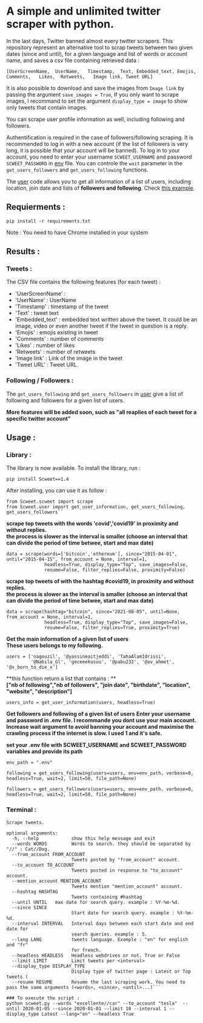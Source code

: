 # A simple and unlimited twitter scraper with python.

In the last days, Twitter banned almost every twitter scrapers. This repository represent an alternative tool to scrap tweets between two given dates (since and until), for a given language and list of words or account name, and saves a csv file containing retrieved data :  

``[UserScreenName,	UserName,	Timestamp,	Text, Embedded_text, Emojis,	Comments,	Likes,	Retweets,	Image link,	Tweet URL]``  

It is also possible to download and save the images from ``Image link`` by passing the argument ``save_images = True``, If you only want to scrape images, I recommand to set the argument ``display_type = image`` to show only tweets that contain images.  

You can scrape user profile information as well, including following and followers.  

Authentification is required in the case of followers/following scraping. It is recommended to log in with a new account (if the list of followers is very long, it is possible that your account will be banned). To log in to your account, you need to enter your username ``SCWEET_USERNAME`` and password ``SCWEET_PASSWORD`` in [env](https://github.com/Altimis/Scweet/blob/master/.env) file. You can controle the ``wait`` parameter in the ``get_users_followers`` and ``get_users_following`` functions. 

The [user](https://github.com/Altimis/Scweet/blob/master/Scweet/user.py) code allows you to get all information of a list of users, including location, join date and lists of **followers and following**. Check [this example](https://github.com/Altimis/Scweet/blob/master/Scweet/Example.py).

## Requierments : 

```pip install -r requirements.txt```

Note : You need to have Chrome installed in your system

## Results :

### Tweets :

The CSV file contains the following features (for each tweet) :

- 'UserScreenName' : 
- 'UserName' : UserName 
- 'Timestamp' : timestamp of the tweet
- 'Text' : tweet text
- 'Embedded_text' : embedded text written above the tweet. It could be an image, video or even another tweet if the tweet in question is a reply. 
- 'Emojis' : emojis existing in tweet
- 'Comments' : number of comments
- 'Likes' : number of likes
- 'Retweets' : number of retweets
- 'Image link' : Link of the image in the tweet
- 'Tweet URL' : Tweet URL.

### Following / Followers :

The ``get_users_following`` and ``get_users_followers`` in [user](https://github.com/Altimis/Scweet/blob/master/Scweet/user.py) give a list of following and followers for a given list of users.

**More features will be added soon, such as "all reaplies of each tweet for a specific twitter account"**

## Usage :

### Library :

The library is now available. To install the library, run :

``pip install Scweet==1.4``

After installing, you can use it as follow : 

```
from Scweet.scweet import scrape
from Scweet.user import get_user_information, get_users_following, get_users_followers``
```

**scrape top tweets with the words 'covid','covid19' in proximity and without replies.**  
**the process is slower as the interval is smaller (choose an interval that can divide the period of time betwee, start and max date)**

```
data = scrape(words=['bitcoin','ethereum'], since="2015-04-01", until="2015-04-15", from_account = None, interval=1, 
              headless=True, display_type="Top", save_images=False, 
              resume=False, filter_replies=False, proximity=False)
```

**scrape top tweets of with the hashtag #covid19, in proximity and without replies.**  
**the process is slower as the interval is smaller (choose an interval that can divide the period of time betwee, start and max date)**

```
data = scrape(hashtag="bitcoin", since="2021-08-05", until=None, from_account = None, interval=1, 
              headless=True, display_type="Top", save_images=False, 
              resume=False, filter_replies=True, proximity=True)
```

**Get the main information of a given list of users**  
**These users belongs to my following.**

```
users = ['nagouzil', '@yassineaitjeddi', 'TahaAlamIdrissi', 
         '@Nabila_Gl', 'geceeekusuu', '@pabu232', '@av_ahmet', '@x_born_to_die_x']
```

**this function return a list that contains : **  
**["nb of following","nb of followers", "join date", "birthdate", "location", "website", "description"]**

```
users_info = get_user_information(users, headless=True)
```

**Get followers and following of a given list of users**
**Enter your username and password in .env file. I recommande you dont use your main account.**  
**Increase wait argument to avoid banning your account and maximise the crawling process if the internet is slow. I used 1 and it's safe.**  

**set your .env file with SCWEET_USERNAME and SCWEET_PASSWORD variables and provide its path**  

```
env_path = ".env"

following = get_users_following(users=users, env=env_path, verbose=0, headless=True, wait=2, limit=50, file_path=None)

followers = get_users_followers(users=users, env=env_path, verbose=0, headless=True, wait=2, limit=50, file_path=None)
```

### Terminal :

```
Scrape tweets.

optional arguments:
  -h, --help            show this help message and exit
  --words WORDS         Words to search. they should be separated by "//" : Cat//Dog.
  --from_account FROM_ACCOUNT
                        Tweets posted by "from_account" account.
  --to_account TO_ACCOUNT
                        Tweets posted in response to "to_account" account.
  --mention_account MENTION_ACCOUNT
                        Tweets mention "mention_account" account.         
  --hashtag HASHTAG
                        Tweets containing #hashtag
  --until UNTIL   max date for search query. example : %Y-%m-%d.
  --since SINCE
                        Start date for search query. example : %Y-%m-%d.
  --interval INTERVAL   Interval days between each start date and end date for
                        search queries. example : 5.
  --lang LANG           tweets language. Example : "en" for english and "fr"
                        for french.
  --headless HEADLESS   Headless webdrives or not. True or False
  --limit LIMIT         Limit tweets per <interval>
  --display_type DISPLAY_TYPE
                        Display type of twitter page : Latest or Top tweets (
  --resume RESUME       Resume the last scraping work. You need to pass the same arguments (<words>, <since>, <until>...)```

### To execute the script : 
python scweet.py --words "excellente//car" --to_account "tesla"  --until 2020-01-05 --since 2020-01-01 --limit 10 --interval 1 --display_type Latest --lang="en" --headless True
```
